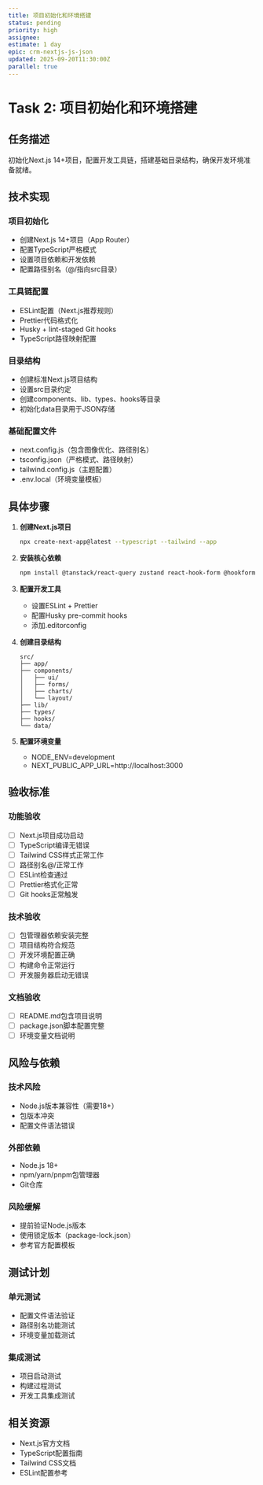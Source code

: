 ```yaml
---
title: 项目初始化和环境搭建
status: pending
priority: high
assignee:
estimate: 1 day
epic: crm-nextjs-js-json
updated: 2025-09-20T11:30:00Z
parallel: true
---
```


# Task 2: 项目初始化和环境搭建

## 任务描述

初始化Next.js 14+项目，配置开发工具链，搭建基础目录结构，确保开发环境准备就绪。

## 技术实现

### 项目初始化
- 创建Next.js 14+项目（App Router）
- 配置TypeScript严格模式
- 设置项目依赖和开发依赖
- 配置路径别名（@/指向src目录）

### 工具链配置
- ESLint配置（Next.js推荐规则）
- Prettier代码格式化
- Husky + lint-staged Git hooks
- TypeScript路径映射配置

### 目录结构
- 创建标准Next.js项目结构
- 设置src目录约定
- 创建components、lib、types、hooks等目录
- 初始化data目录用于JSON存储

### 基础配置文件
- next.config.js（包含图像优化、路径别名）
- tsconfig.json（严格模式、路径映射）
- tailwind.config.js（主题配置）
- .env.local（环境变量模板）

## 具体步骤

1. **创建Next.js项目**
   ```bash
   npx create-next-app@latest --typescript --tailwind --app
   ```

2. **安装核心依赖**
   ```bash
   npm install @tanstack/react-query zustand react-hook-form @hookform/resolvers zod
   ```

3. **配置开发工具**
   - 设置ESLint + Prettier
   - 配置Husky pre-commit hooks
   - 添加.editorconfig

4. **创建目录结构**
   ```
   src/
   ├── app/
   ├── components/
   │   ├── ui/
   │   ├── forms/
   │   ├── charts/
   │   └── layout/
   ├── lib/
   ├── types/
   ├── hooks/
   └── data/
   ```

5. **配置环境变量**
   - NODE_ENV=development
   - NEXT_PUBLIC_APP_URL=http://localhost:3000

## 验收标准

### 功能验收
- [ ] Next.js项目成功启动
- [ ] TypeScript编译无错误
- [ ] Tailwind CSS样式正常工作
- [ ] 路径别名@/正常工作
- [ ] ESLint检查通过
- [ ] Prettier格式化正常
- [ ] Git hooks正常触发

### 技术验收
- [ ] 包管理器依赖安装完整
- [ ] 项目结构符合规范
- [ ] 开发环境配置正确
- [ ] 构建命令正常运行
- [ ] 开发服务器启动无错误

### 文档验收
- [ ] README.md包含项目说明
- [ ] package.json脚本配置完整
- [ ] 环境变量文档说明

## 风险与依赖

### 技术风险
- Node.js版本兼容性（需要18+）
- 包版本冲突
- 配置文件语法错误

### 外部依赖
- Node.js 18+
- npm/yarn/pnpm包管理器
- Git仓库

### 风险缓解
- 提前验证Node.js版本
- 使用锁定版本（package-lock.json）
- 参考官方配置模板

## 测试计划

### 单元测试
- 配置文件语法验证
- 路径别名功能测试
- 环境变量加载测试

### 集成测试
- 项目启动测试
- 构建过程测试
- 开发工具集成测试

## 相关资源

- Next.js官方文档
- TypeScript配置指南
- Tailwind CSS文档
- ESLint配置参考
